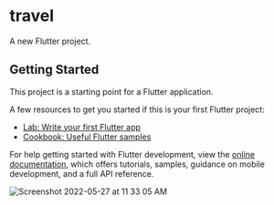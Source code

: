 # travel

A new Flutter project.

## Getting Started

This project is a starting point for a Flutter application.

A few resources to get you started if this is your first Flutter project:

- [Lab: Write your first Flutter app](https://docs.flutter.dev/get-started/codelab)
- [Cookbook: Useful Flutter samples](https://docs.flutter.dev/cookbook)

For help getting started with Flutter development, view the
[online documentation](https://docs.flutter.dev/), which offers tutorials,
samples, guidance on mobile development, and a full API reference.


![Screenshot 2022-05-27 at 11 33 05 AM](https://user-images.githubusercontent.com/58132268/170640114-2f5a652b-3750-4f4b-b6ad-31654222605d.png)
